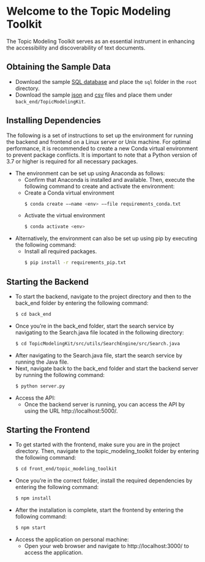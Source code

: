 # Welcome to the Topic Modeling Toolkit

The Topic Modeling Toolkit serves as an essential instrument in enhancing the accessibility and discoverability of text documents.

## Obtaining the Sample Data
- Download the sample [SQL database](https://drive.google.com/drive/folders/150xE6kxM5UXO902Tk_IoqdfOJIYb8S2O?usp=share_link) and place the `sql` folder in the `root` directory.
- Download the sample [json](https://drive.google.com/file/d/1eNem1IIACiVoNU2DcPGvL0DcPcTQzeVj/view?usp=share_link) and [csv](https://drive.google.com/file/d/1CNfQiyyLr8_e-hqS7kCqJslWsbnhkEKd/view?usp=share_link) files and place them under `back_end/TopicModelingKit`.

## Installing Dependencies

The following is a set of instructions to set up the environment for running the backend and frontend on a Linux server or Unix machine. For optimal performance, it is recommended to create a new Conda virtual environment to prevent package conflicts. It is important to note that a Python version of 3.7 or higher is required for all necessary packages.
- The environment can be set up using Anaconda as follows:
    - Confirm that Anaconda is installed and available. Then, execute the following command to create and activate the environment:
    - Create a Conda virtual environment
        ```bash 
        $ conda create −−name <env> −−file requirements_conda.txt
        ```
    - Activate the virtual environment
        ```bash 
        $ conda activate <env>
        ```
- Alternatively, the environment can also be set up using pip by executing the following command:
    - Install all required packages.
        ```bash 
        $ pip install -r requirements_pip.txt
        ```


## Starting the Backend

- To start the backend, navigate to the project directory and then to the back_end
folder by entering the following command:
    ```bash 
    $ cd back_end
    ```
- Once you’re in the back_end folder, start the search service by navigating to the
Search.java file located in the following directory:
    ```bash
    $ cd TopicModelingKit/src/utils/SearchEngine/src/Search.java
    ```
- After navigating to the Search.java file, start the search service by running the
Java file.
- Next, navigate back to the back_end folder and start the backend server by
running the following command:
    ```bash
    $ python server.py
    ```
- Access the API: 
    - Once the backend server is running, you can access the API by using the URL http://localhost:5000/.

##  Starting the Frontend

- To get started with the frontend, make sure you are in the project directory.
Then, navigate to the topic_modeling_toolkit folder by entering the following
command:
    ```bash
    $ cd front_end/topic_modeling_toolkit
    ```
- Once you’re in the correct folder, install the required dependencies by entering
the following command:
    ```bash
    $ npm install
    ```
- After the installation is complete, start the frontend by entering the following
command:
    ```bash
    $ npm start
    ```
- Access the application on personal machine: 
    - Open your web browser and navigate to http://localhost:3000/ to access the application.